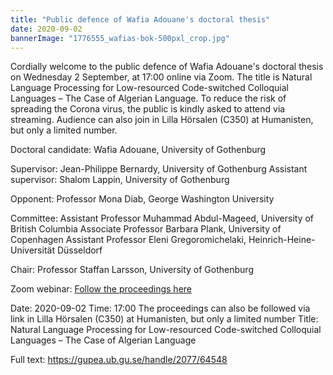 ```yaml
---
title: "Public defence of Wafia Adouane's doctoral thesis"
date: 2020-09-02
bannerImage: "1776555_wafias-bok-500pxl_crop.jpg"
---
```

Cordially welcome to the public defence of Wafia Adouane's doctoral thesis on Wednesday 2 September, at 17:00 online via Zoom. The title is Natural Language Processing for Low-resourced Code-switched Colloquial Languages – The Case of Algerian Language. To reduce the risk of spreading the Corona virus, the public is kindly asked to attend via streaming.
Audience can also join in Lilla Hörsalen (C350) at Humanisten, but only a limited number.

Doctoral candidate: Wafia Adouane, University of Gothenburg

Supervisor: Jean-Philippe Bernardy, University of Gothenburg
Assistant supervisor: Shalom Lappin, University of Gothenburg

Opponent: Professor Mona Diab, George Washington University

Committee:
Assistant Professor Muhammad Abdul-Mageed, University of British Columbia
Associate Professor Barbara Plank, University of Copenhagen
Assistant Professor Eleni Gregoromichelaki, Heinrich-Heine-Universität Düsseldorf

Chair: Professor Staffan Larsson, University of Gothenburg

Zoom webinar: [Follow the proceedings here](https://gu-se.zoom.us/j/64726382903?pwd=Vk9GTFd6VENiZXhFcTFJUkpBTzVwdz09)

Date: 2020-09-02
Time: 17:00
The proceedings can also be followed via link in Lilla Hörsalen (C350) at Humanisten, but only a limited number
Title: Natural Language Processing for Low-resourced Code-switched Colloquial Languages – The Case of Algerian Language

Full text: https://gupea.ub.gu.se/handle/2077/64548
